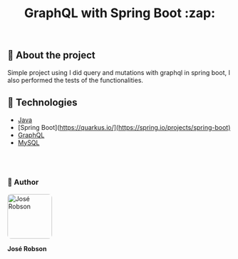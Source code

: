 <h1 align="center"> 
  <strong>GraphQL with Spring Boot :zap:</strong>
</h1>
<br>

## 🔎 About the project
Simple project using I did query and mutations with graphql in spring boot, I also performed the tests of the functionalities.
 
## 🔧 Technologies

- [Java](https://www.java.com/pt-BR/)
- [Spring Boot](https://quarkus.io/](https://spring.io/projects/spring-boot)
- [GraphQL](https://graphql.org/)
- [MySQL](https://www.mysql.com/)

<br><br>

### 🧑 Author

 <img style="border-radius: 8px" src="https://user-images.githubusercontent.com/82779533/158067762-8d25be74-d955-41da-8a96-f400e75f902b.jpg" width="100px;" alt="José Robson"/>

<strong>José Robson</strong>


<br />

